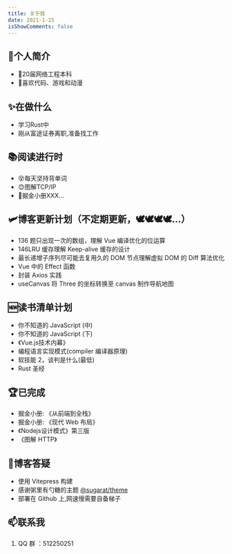 ```yaml
---
title: 关于我
date: 2021-1-15
isShowComments: false
---
```


## 👋个人简介

- 🙌20届网络工程本科
- 🙌喜欢代码、游戏和动漫

## ✨在做什么

- 学习Rust中
- 刚从富途证券离职,准备找工作

## 📚阅读进行时

- 😵每天坚持背单词
- 😊图解TCP/IP
- 🤔掘金小册XXX...

## 🛩️博客更新计划（不定期更新，🕊🕊🕊🕊...）

- 136 题只出现一次的数组，理解 Vue 编译优化的位运算
- 146LRU 缓存理解 Keep-alive 缓存的设计
- 最长递增子序列尽可能去复用久的 DOM 节点理解虚拟 DOM 的 Diff 算法优化
- Vue 中的 Effect 函数
- 封装 Axios 实践
- useCanvas 将 Three 的坐标转换至 canvas 制作导航地图

## 🆕读书清单计划

- 你不知道的 JavaScript (中)
- 你不知道的 JavaScript (下)
- 《Vue.js技术内幕》
- 编程语言实现模式(compiler 编译器原理)
- 软技能 2，谈判是什么(最低)
- Rust 圣经

## 🏆已完成

- 掘金小册: 《从前端到全栈》
- 掘金小册: 《现代 Web 布局》
- 《Nodejs设计模式》第三版
- 《图解 HTTP》

## 👏博客答疑

- 使用 Vitepress 构建
- 感谢粥里有勺糖的主题 [@sugarat/theme](https://github.com/ATQQ/sugar-blog)
- 部署在 Github 上,网速慢需要自备梯子

## 📫联系我

1. QQ 群 ：512250251

